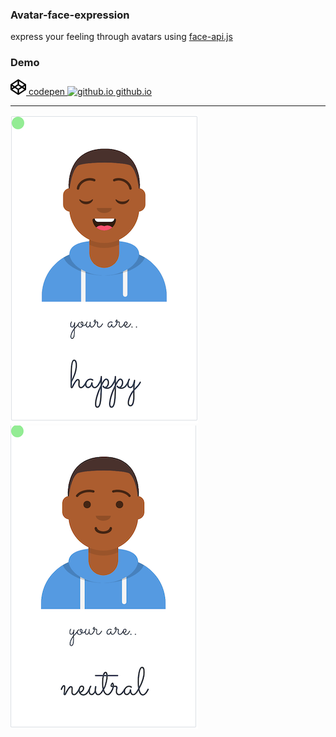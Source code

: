### Avatar-face-expression  

express your feeling through avatars using [face-api.js](https://github.com/justadudewhohacks/face-api.js?files=1)

### Demo  

<a href="https://codepen.io/simhub/pen/RwbXzrj?editors=1000">
<img src="./img/info/codepen.png" alt="codepen" width="25">
codepen
</a>  


<a href="https://codepen.io/simhub/pen/RwbXzrj?editors=1000">
<img src="https://simhub.github.io/avatar-face-expression/" alt="github.io" width="25">
github.io
</a>  

--------------    

![avatar smile](./img/info/smile.png) 
![avatar neutral](./img/info/neutral.png)  




